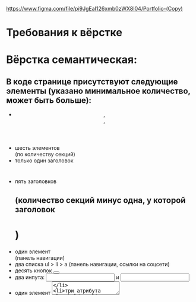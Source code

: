 https://www.figma.com/file/pi9JgEaI126xmb0zWX8I04/Portfolio-(Copy)

# Требования к вёрстке  
# Вёрстка семантическая:   
## В коде странице присутствуют следующие элементы (указано минимальное количество, может быть больше):  
-  <header>, <main>, <footer> 
-  шесть элементов <section> (по количеству секций) 
-  только один заголовок <h1> 
-  пять заголовков <h2> (количество секций минус одна, у которой заголовок <h1>) 
-  один элемент <nav> (панель навигации) 
-  два списка ul > li > a (панель навигации, ссылки на соцсети) 
-  десять кнопок <button> 
-  два инпута: <input type="email"> и <input type="tel"> 
-  один элемент <textarea> 
-  три атрибута placeholder   

## Вёрстка соответствует макету 
блок <header> 
секция hero 
секция skills 
секция portfolio 
секция video 
секция price 
секция contacts 
блок <footer> 
## Требования к css 
для построения сетки используются флексы или гриды 
при уменьшении масштаба страницы браузера вёрстка размещается по центру, а не сдвигается в сторону 
фоновый цвет тянется на всю ширину страницы 
иконки добавлены в формате .svg. SVG может быть добавлен любым способом. Обращаем внимание на формат, а не на способ добавления 
изображения добавлены в формате .jpg 
есть favicon 


